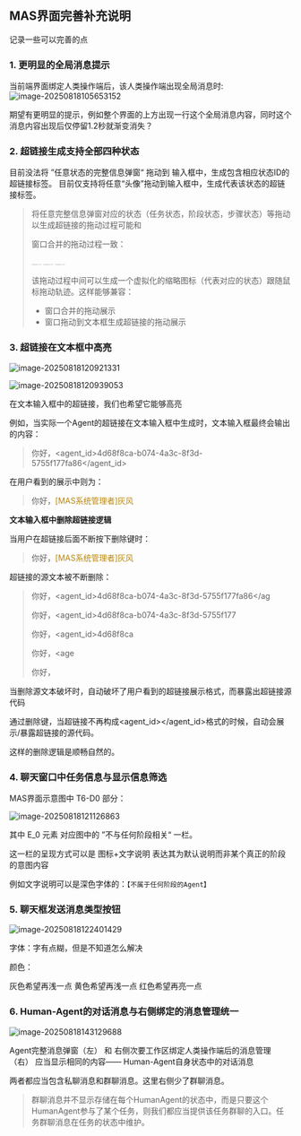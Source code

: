 ## MAS界面完善补充说明

记录一些可以完善的点





### 1. 更明显的全局消息提示

当前端界面绑定人类操作端后，该人类操作端出现全局消息时:
![image-20250818105653152](/C:/Users/20212/AppData/Roaming/Typora/typora-user-images/image-20250818105653152.png)

期望有更明显的提示，例如整个界面的上方出现一行这个全局消息内容，同时这个消息内容出现后仅停留1.2秒就渐变消失？



### 2. 超链接生成支持全部四种状态

目前没法将 ”任意状态的完整信息弹窗“  拖动到 输入框中，生成包含相应状态ID的超链接标签。
目前仅支持将任意“头像”拖动到输入框中，生成代表该状态的超链接标签。

> 将任意完整信息弹窗对应的状态（任务状态，阶段状态，步骤状态）等拖动以生成超链接的拖动过程可能和
>
> 窗口合并的拖动过程一致：
>
> <img src="./asset/完整信息弹窗_窗口合并2.jpg" alt="完整信息弹窗_窗口合并2" style="zoom:10%;" />
>
> <img src="./asset/完整信息弹窗_窗口合并4.jpg" alt="完整信息弹窗_窗口合并4" style="zoom:10%;" />
>
> <img src="./asset/完整信息弹窗_窗口合并6.jpg" alt="完整信息弹窗_窗口合并6" style="zoom:10%;" />
>
> 该拖动过程中间可以生成一个虚拟化的缩略图标（代表对应的状态）跟随鼠标拖动轨迹。这样能够兼容：
>
> - 窗口合并的拖动展示
> - 窗口拖动到文本框生成超链接的拖动展示



### 3. 超链接在文本框中高亮

![image-20250818120921331](/C:/Users/20212/AppData/Roaming/Typora/typora-user-images/image-20250818120921331.png)

![image-20250818120939053](/C:/Users/20212/AppData/Roaming/Typora/typora-user-images/image-20250818120939053.png)



在文本输入框中的超链接，我们也希望它能够高亮

例如，当实际一个Agent的超链接在文本输入框中生成时，文本输入框最终会输出的内容：

> 你好，<agent_id>4d68f8ca-b074-4a3c-8f3d-5755f177fa86</agent_id>

在用户看到的展示中则为：

> 你好，<span style="color:darkgoldenrod">[MAS系统管理者]灰风</span>



**文本输入框中删除超链接逻辑**

当用户在超链接后面不断按下删除键时：

> 你好，<span style="color:darkgoldenrod">[MAS系统管理者]灰风</span>

超链接的源文本被不断删除：

> 你好，<agent_id>4d68f8ca-b074-4a3c-8f3d-5755f177fa86</ag
>
> 你好，<agent_id>4d68f8ca-b074-4a3c-8f3d-5755f177
>
> 你好，<agent_id>4d68f8ca
>
> 你好，<age
>
> 你好，

当删除源文本破坏时，自动破坏了用户看到的超链接展示格式，而暴露出超链接源代码

通过删除键，当超链接不再构成<agent_id></agent_id>格式的时候，自动会展示/暴露超链接的源代码。

这样的删除逻辑是顺畅自然的。



### 4. 聊天窗口中任务信息与显示信息筛选

MAS界面示意图中 T6-D0 部分：

![image-20250818121126863](/C:/Users/20212/AppData/Roaming/Typora/typora-user-images/image-20250818121126863.png)

其中 E_0 元素 对应图中的 ”不与任何阶段相关“ 一栏。

这一栏的呈现方式可以是 图标+文字说明 表达其为默认说明而非某个真正的阶段的意图内容

例如文字说明可以是深色字体的：`【不属于任何阶段的Agent】`



### 5. 聊天框发送消息类型按钮

![image-20250818122401429](/C:/Users/20212/AppData/Roaming/Typora/typora-user-images/image-20250818122401429.png)

字体：字有点糊，但是不知道怎么解决

颜色：

灰色希望再浅一点
黄色希望再浅一点
红色希望再亮一点





### 6. Human-Agent的对话消息与右侧绑定的消息管理统一

![image-20250818143129688](/C:/Users/20212/AppData/Roaming/Typora/typora-user-images/image-20250818143129688.png)

Agent完整消息弹窗（左） 和 右侧次要工作区绑定人类操作端后的消息管理（右） 应当显示相同的内容—— Human-Agent自身状态中的对话消息

两者都应当包含私聊消息和群聊消息。这里右侧少了群聊消息。

> 群聊消息并不显示存储在每个HumanAgent的状态中，而是只要这个HumanAgent参与了某个任务，则我们都应当提供该任务群聊的入口。任务群聊消息在任务的状态中维护。
